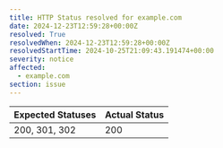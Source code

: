 ```yaml
---
title: HTTP Status resolved for example.com
date: 2024-12-23T12:59:28+00:00Z
resolved: True
resolvedWhen: 2024-12-23T12:59:28+00:00Z
resolvedStartTime: 2024-10-25T21:09:43.191474+00:00
severity: notice
affected:
  - example.com
section: issue
---
```


| Expected Statuses | Actual Status  |
|-------------------|----------------|
| 200, 301, 302 | 200 |
